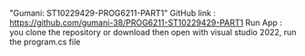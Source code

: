 "Gumani: ST10229429-PROG6211-PART1" 
GitHub link : https://github.com/gumani-38/PROG6211-ST10229429-PART1
Run App : you clone the repository or download then open with visual studio 2022, run the program.cs file
